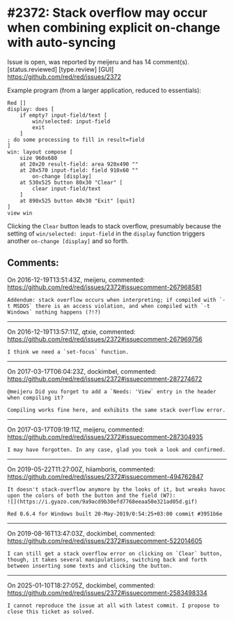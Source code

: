 
#2372: Stack overflow may occur when combining explicit on-change with auto-syncing
================================================================================
Issue is open, was reported by meijeru and has 14 comment(s).
[status.reviewed] [type.review] [GUI]
<https://github.com/red/red/issues/2372>

Example program (from a larger application, reduced to essentials):
```
Red []
display: does [
	if empty? input-field/text [
		win/selected: input-field
		exit
	]
; do some processing to fill in result=field
]
win: layout compose [
	size 960x680
	at 20x20 result-field: area 920x490 ""
	at 20x570 input-field: field 910x60 "" 
		on-change [display]
	at 530x525 button 80x30 "Clear" [
		clear input-field/text
	]
	at 890x525 button 40x30 "Exit" [quit]
]
view win
```

Clicking the `Clear` button leads to stack overflow, presumably because the setting of `win/selected: input-field` in the `display` function triggers another `on-change [display]` and so forth. 


Comments:
--------------------------------------------------------------------------------

On 2016-12-19T13:51:43Z, meijeru, commented:
<https://github.com/red/red/issues/2372#issuecomment-267968581>

    Addendum: stack overflow occurs when interpreting; if compiled with `-t MSDOS` there is an access violation, and when compiled with `-t Windows` nothing happens (?!?) 

--------------------------------------------------------------------------------

On 2016-12-19T13:57:11Z, qtxie, commented:
<https://github.com/red/red/issues/2372#issuecomment-267969756>

    I think we need a `set-focus` function.

--------------------------------------------------------------------------------

On 2017-03-17T06:04:23Z, dockimbel, commented:
<https://github.com/red/red/issues/2372#issuecomment-287274672>

    @meijeru Did you forget to add a `Needs: 'View` entry in the header when compiling it?
    
    Compiling works fine here, and exhibits the same stack overflow error.

--------------------------------------------------------------------------------

On 2017-03-17T09:19:11Z, meijeru, commented:
<https://github.com/red/red/issues/2372#issuecomment-287304935>

    I may have forgotten. In any case, glad you took a look and confirmed.

--------------------------------------------------------------------------------

On 2019-05-22T11:27:00Z, hiiamboris, commented:
<https://github.com/red/red/issues/2372#issuecomment-494762847>

    It doesn't stack-overflow anymore by the looks of it, but wreaks havoc upon the colors of both the button and the field (W7):
    ![](https://i.gyazo.com/9a9acd9b30efd7768eeaa50e321ad05d.gif)
    
    Red 0.6.4 for Windows built 20-May-2019/0:54:25+03:00 commit #3951b6e

--------------------------------------------------------------------------------

On 2019-08-16T13:47:03Z, dockimbel, commented:
<https://github.com/red/red/issues/2372#issuecomment-522014605>

    I can still get a stack overflow error on clicking on `Clear` button, though, it takes several manipulations, switching back and forth between inserting some texts and clicking the button.

--------------------------------------------------------------------------------

On 2025-01-10T18:27:05Z, dockimbel, commented:
<https://github.com/red/red/issues/2372#issuecomment-2583498334>

    I cannot reproduce the issue at all with latest commit. I propose to close this ticket as solved.

